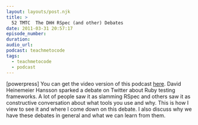 ```yaml
---
layout: layouts/post.njk
title: >
  52 TMTC  The DHH RSpec (and other) Debates
date: 2011-03-31 20:57:17
episode_number:
duration:
audio_url:
podcast: teachmetocode
tags:
  - teachmetocode
  - podcast
---
```


[powerpress] You can get the video version of this podcast [here](http://www.youtube.com/watch?v=xJwsyr2Webc&feature=youtube_gdata_player). David Heinemeier Hansson sparked a debate on Twitter about Ruby testing frameworks. A lot of people saw it as slamming RSpec and others saw it as constructive conversation about what tools you use and why. This is how I view to see it and where I come down on this debate. I also discuss why we have these debates in general and what we can learn from them.
